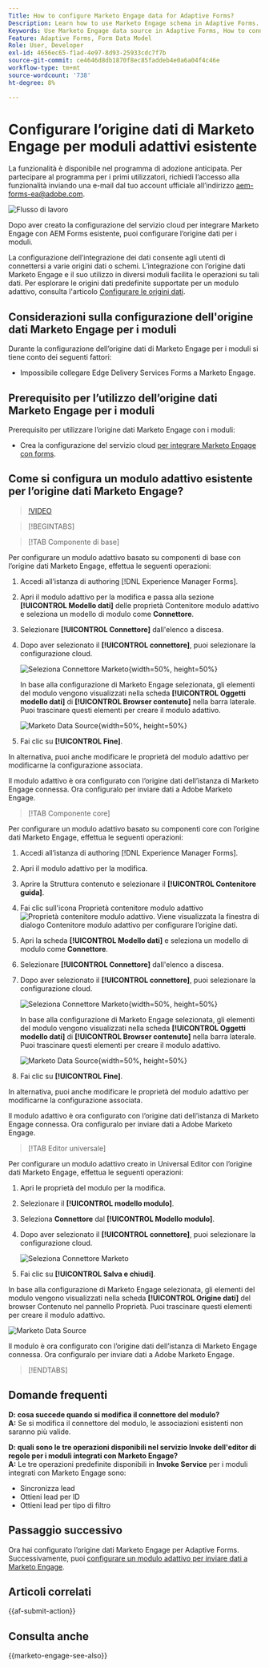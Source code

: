 ```yaml
---
Title: How to configure Marketo Engage data for Adaptive Forms?
Description: Learn how to use Marketo Engage schema in Adaptive Forms.
Keywords: Use Marketo Engage data source in Adaptive Forms, How to connect a Marketo instance data source with form? , Connect a form to Marketo.
Feature: Adaptive Forms, Form Data Model
Role: User, Developer
exl-id: 4656ec65-f1ad-4e97-8d93-25933cdc7f7b
source-git-commit: ce4646d8db1870f8ec85faddeb4e0a6a04f4c46e
workflow-type: tm+mt
source-wordcount: '738'
ht-degree: 8%

---
```


# Configurare l’origine dati di Marketo Engage per moduli adattivi esistente

<span class="preview"> La funzionalità è disponibile nel programma di adozione anticipata. Per partecipare al programma per i primi utilizzatori, richiedi l’accesso alla funzionalità inviando una e-mail dal tuo account ufficiale all’indirizzo aem-forms-ea@adobe.com. </span>

![Flusso di lavoro](/help/forms/assets/workflow-marketo-2.png)

Dopo aver creato la configurazione del servizio cloud per integrare Marketo Engage con AEM Forms esistente, puoi configurare l’origine dati per i moduli.

La configurazione dell’integrazione dei dati consente agli utenti di connettersi a varie origini dati o schemi. L’integrazione con l’origine dati Marketo Engage e il suo utilizzo in diversi moduli facilita le operazioni su tali dati. Per esplorare le origini dati predefinite supportate per un modulo adattivo, consulta l&#39;articolo [Configurare le origini dati](/help/forms/configure-data-sources.md).

## Considerazioni sulla configurazione dell&#39;origine dati Marketo Engage per i moduli

Durante la configurazione dell’origine dati di Marketo Engage per i moduli si tiene conto dei seguenti fattori:

* Impossibile collegare Edge Delivery Services Forms a Marketo Engage.

## Prerequisito per l’utilizzo dell’origine dati Marketo Engage per i moduli

Prerequisito per utilizzare l’origine dati Marketo Engage con i moduli:

* Crea la configurazione del servizio cloud [per integrare Marketo Engage con forms](/help/forms/integrate-form-to-marketo-engage.md).

## Come si configura un modulo adattivo esistente per l’origine dati Marketo Engage?

>[!VIDEO](https://video.tv.adobe.com/v/3442871/marketo-aem-forms-aem-marketo-engage)

>[!BEGINTABS]

>[!TAB Componente di base]

Per configurare un modulo adattivo basato su componenti di base con l’origine dati Marketo Engage, effettua le seguenti operazioni:

1. Accedi all’istanza di authoring [!DNL Experience Manager Forms].
1. Apri il modulo adattivo per la modifica e passa alla sezione **[!UICONTROL Modello dati]** delle proprietà Contenitore modulo adattivo e seleziona un modello di modulo come **Connettore**.
1. Selezionare **[!UICONTROL Connettore]** dall&#39;elenco a discesa.
1. Dopo aver selezionato il **[!UICONTROL connettore]**, puoi selezionare la configurazione cloud.

   ![Seleziona Connettore Marketo](/help/forms/assets/select-marketo-connector-af1.png){width=50%, height=50%}

   In base alla configurazione di Marketo Engage selezionata, gli elementi del modulo vengono visualizzati nella scheda **[!UICONTROL Oggetti modello dati]** di **[!UICONTROL Browser contenuto]** nella barra laterale. Puoi trascinare questi elementi per creare il modulo adattivo.

   ![Marketo Data Source](/help/forms/assets/marketo-engage-data-source-af1.png){width=50%, height=50%}

1. Fai clic su **[!UICONTROL Fine]**.

In alternativa, puoi anche modificare le proprietà del modulo adattivo per modificarne la configurazione associata.

Il modulo adattivo è ora configurato con l’origine dati dell’istanza di Marketo Engage connessa. Ora configuralo per inviare dati a Adobe Marketo Engage.

>[!TAB Componente core]

Per configurare un modulo adattivo basato su componenti core con l’origine dati Marketo Engage, effettua le seguenti operazioni:

1. Accedi all’istanza di authoring [!DNL Experience Manager Forms].

1. Apri il modulo adattivo per la modifica.
1. Aprire la Struttura contenuto e selezionare il **[!UICONTROL Contenitore guida]**.
1. Fai clic sull&#39;icona Proprietà contenitore modulo adattivo ![Proprietà contenitore modulo adattivo](/help/forms/assets/configure-icon.svg). Viene visualizzata la finestra di dialogo Contenitore modulo adattivo per configurare l’origine dati.
1. Apri la scheda **[!UICONTROL Modello dati]** e seleziona un modello di modulo come **Connettore**.
1. Selezionare **[!UICONTROL Connettore]** dall&#39;elenco a discesa.

1. Dopo aver selezionato il **[!UICONTROL connettore]**, puoi selezionare la configurazione cloud.

   ![Seleziona Connettore Marketo](/help/forms/assets/select-marketo-connector.png){width=50%, height=50%}

   In base alla configurazione di Marketo Engage selezionata, gli elementi del modulo vengono visualizzati nella scheda **[!UICONTROL Oggetti modello dati]** di **[!UICONTROL Browser contenuto]** nella barra laterale. Puoi trascinare questi elementi per creare il modulo adattivo.

   ![Marketo Data Source](/help/forms/assets/marketo-engage-data-source.png){width=50%, height=50%}

1. Fai clic su **[!UICONTROL Fine]**.

In alternativa, puoi anche modificare le proprietà del modulo adattivo per modificarne la configurazione associata.

Il modulo adattivo è ora configurato con l’origine dati dell’istanza di Marketo Engage connessa. Ora configuralo per inviare dati a Adobe Marketo Engage.

>[!TAB Editor universale]

Per configurare un modulo adattivo creato in Universal Editor con l’origine dati Marketo Engage, effettua le seguenti operazioni:

1. Apri le proprietà del modulo per la modifica.
1. Selezionare il **[!UICONTROL modello modulo]**.
1. Seleziona **Connettore** dal **[!UICONTROL Modello modulo]**.
1. Dopo aver selezionato il **[!UICONTROL connettore]**, puoi selezionare la configurazione cloud.

   ![Seleziona Connettore Marketo](/help/forms/assets/select-marketo-connector-ue.png)

1. Fai clic su **[!UICONTROL Salva e chiudi]**.

In base alla configurazione di Marketo Engage selezionata, gli elementi del modulo vengono visualizzati nella scheda **[!UICONTROL Origine dati]** del browser Contenuto nel pannello Proprietà. Puoi trascinare questi elementi per creare il modulo adattivo.

![Marketo Data Source](/help/forms/assets/marketo-engage-data-source-ue.png)

Il modulo è ora configurato con l’origine dati dell’istanza di Marketo Engage connessa. Ora configuralo per inviare dati a Adobe Marketo Engage.

>[!ENDTABS]

## Domande frequenti

**D: cosa succede quando si modifica il connettore del modulo?**\
**A:** Se si modifica il connettore del modulo, le associazioni esistenti non saranno più valide.

**D: quali sono le tre operazioni disponibili nel servizio Invoke dell&#39;editor di regole per i moduli integrati con Marketo Engage?**\
**A:** Le tre operazioni predefinite disponibili in **Invoke Service** per i moduli integrati con Marketo Engage sono:
* Sincronizza lead
* Ottieni lead per ID
* Ottieni lead per tipo di filtro

## Passaggio successivo

Ora hai configurato l’origine dati Marketo Engage per Adaptive Forms. Successivamente, puoi [configurare un modulo adattivo per inviare dati a Marketo Engage](/help/forms/submit-adaptive-form-to-marketo-engage.md).

## Articoli correlati

{{af-submit-action}}

## Consulta anche

{{marketo-engage-see-also}}
